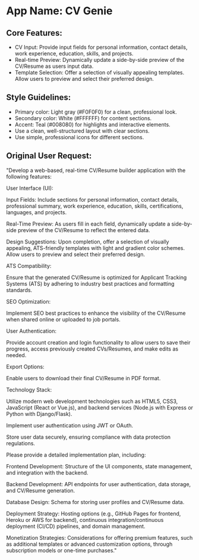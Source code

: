 # **App Name**: CV Genie

## Core Features:

- CV Input: Provide input fields for personal information, contact details, work experience, education, skills, and projects.
- Real-time Preview: Dynamically update a side-by-side preview of the CV/Resume as users input data.
- Template Selection: Offer a selection of visually appealing templates. Allow users to preview and select their preferred design.

## Style Guidelines:

- Primary color: Light gray (#F0F0F0) for a clean, professional look.
- Secondary color: White (#FFFFFF) for content sections.
- Accent: Teal (#008080) for highlights and interactive elements.
- Use a clean, well-structured layout with clear sections.
- Use simple, professional icons for different sections.

## Original User Request:
"Develop a web-based, real-time CV/Resume builder application with the following features:

User Interface (UI):

Input Fields: Include sections for personal information, contact details, professional summary, work experience, education, skills, certifications, languages, and projects.

Real-Time Preview: As users fill in each field, dynamically update a side-by-side preview of the CV/Resume to reflect the entered data.

Design Suggestions: Upon completion, offer a selection of visually appealing, ATS-friendly templates with light and gradient color schemes. Allow users to preview and select their preferred design.

ATS Compatibility:

Ensure that the generated CV/Resume is optimized for Applicant Tracking Systems (ATS) by adhering to industry best practices and formatting standards.

SEO Optimization:

Implement SEO best practices to enhance the visibility of the CV/Resume when shared online or uploaded to job portals.

User Authentication:

Provide account creation and login functionality to allow users to save their progress, access previously created CVs/Resumes, and make edits as needed.

Export Options:

Enable users to download their final CV/Resume in PDF format.

Technology Stack:

Utilize modern web development technologies such as HTML5, CSS3, JavaScript (React or Vue.js), and backend services (Node.js with Express or Python with Django/Flask).

Implement user authentication using JWT or OAuth.

Store user data securely, ensuring compliance with data protection regulations.

Please provide a detailed implementation plan, including:

Frontend Development: Structure of the UI components, state management, and integration with the backend.

Backend Development: API endpoints for user authentication, data storage, and CV/Resume generation.

Database Design: Schema for storing user profiles and CV/Resume data.

Deployment Strategy: Hosting options (e.g., GitHub Pages for frontend, Heroku or AWS for backend), continuous integration/continuous deployment (CI/CD) pipelines, and domain management.

Monetization Strategies: Considerations for offering premium features, such as additional templates or advanced customization options, through subscription models or one-time purchases."
  